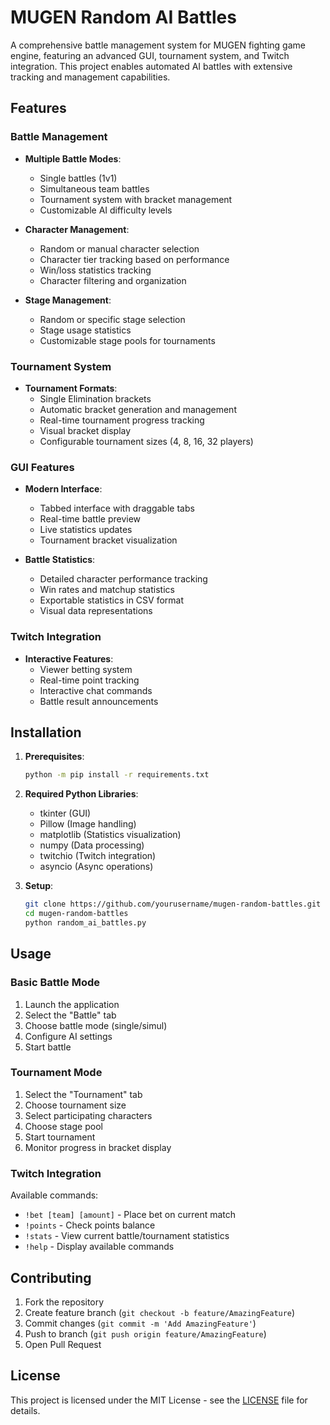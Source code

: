 # MUGEN Random AI Battles

A comprehensive battle management system for MUGEN fighting game engine, featuring an advanced GUI, tournament system, and Twitch integration. This project enables automated AI battles with extensive tracking and management capabilities.

## Features

### Battle Management
- **Multiple Battle Modes**:
  - Single battles (1v1)
  - Simultaneous team battles
  - Tournament system with bracket management
  - Customizable AI difficulty levels

- **Character Management**:
  - Random or manual character selection
  - Character tier tracking based on performance
  - Win/loss statistics tracking
  - Character filtering and organization

- **Stage Management**:
  - Random or specific stage selection
  - Stage usage statistics
  - Customizable stage pools for tournaments

### Tournament System
- **Tournament Formats**:
  - Single Elimination brackets
  - Automatic bracket generation and management
  - Real-time tournament progress tracking
  - Visual bracket display
  - Configurable tournament sizes (4, 8, 16, 32 players)

### GUI Features
- **Modern Interface**:
  - Tabbed interface with draggable tabs
  - Real-time battle preview
  - Live statistics updates
  - Tournament bracket visualization

- **Battle Statistics**:
  - Detailed character performance tracking
  - Win rates and matchup statistics
  - Exportable statistics in CSV format
  - Visual data representations

### Twitch Integration
- **Interactive Features**:
  - Viewer betting system
  - Real-time point tracking
  - Interactive chat commands
  - Battle result announcements

## Installation

1. **Prerequisites**:
   ```bash
   python -m pip install -r requirements.txt
   ```

2. **Required Python Libraries**:
   - tkinter (GUI)
   - Pillow (Image handling)
   - matplotlib (Statistics visualization)
   - numpy (Data processing)
   - twitchio (Twitch integration)
   - asyncio (Async operations)

3. **Setup**:
   ```bash
   git clone https://github.com/yourusername/mugen-random-battles.git
   cd mugen-random-battles
   python random_ai_battles.py
   ```

## Usage

### Basic Battle Mode
1. Launch the application
2. Select the "Battle" tab
3. Choose battle mode (single/simul)
4. Configure AI settings
5. Start battle

### Tournament Mode
1. Select the "Tournament" tab
2. Choose tournament size
3. Select participating characters
4. Choose stage pool
5. Start tournament
6. Monitor progress in bracket display

### Twitch Integration
Available commands:
- `!bet [team] [amount]` - Place bet on current match
- `!points` - Check points balance
- `!stats` - View current battle/tournament statistics
- `!help` - Display available commands

## Contributing

1. Fork the repository
2. Create feature branch (`git checkout -b feature/AmazingFeature`)
3. Commit changes (`git commit -m 'Add AmazingFeature'`)
4. Push to branch (`git push origin feature/AmazingFeature`)
5. Open Pull Request

## License

This project is licensed under the MIT License - see the [LICENSE](LICENSE) file for details.

